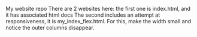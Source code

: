 My website repo
There are 2 websites here: the first one is index.html, and it has associated html docs
The second includes an attempt at responsiveness, it is my_index_flex.html. For this, make the width small and notice the outer columns disappear.
